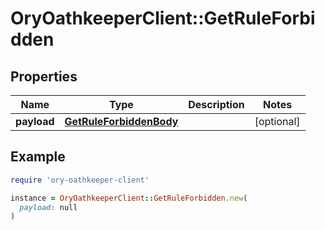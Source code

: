 # OryOathkeeperClient::GetRuleForbidden

## Properties

| Name | Type | Description | Notes |
| ---- | ---- | ----------- | ----- |
| **payload** | [**GetRuleForbiddenBody**](GetRuleForbiddenBody.md) |  | [optional] |

## Example

```ruby
require 'ory-oathkeeper-client'

instance = OryOathkeeperClient::GetRuleForbidden.new(
  payload: null
)
```

